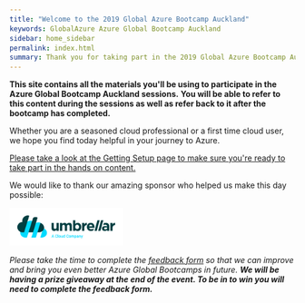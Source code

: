 ```yaml
---
title: "Welcome to the 2019 Global Azure Bootcamp Auckland"
keywords: GlobalAzure Azure Global Bootcamp Auckland
sidebar: home_sidebar
permalink: index.html
summary: Thank you for taking part in the 2019 Global Azure Bootcamp Auckland. We are delighted you have chosen to spend your Saturday with us learning all about Azure.
---
```


**This site contains all the materials you'll be using to participate in the Azure Global Bootcamp Auckland sessions.**
**You will be able to refer to this content during the sessions as well as refer back to it after the bootcamp has completed.**

Whether you are a seasoned cloud professional or a first time cloud user, we hope you find today helpful in your journey to Azure.

[Please take a look at the Getting Setup page to make sure you're ready to take part in the hands on content.](content_setup.html)

We would like to thank our amazing sponsor who helped us make this day possible:

[<img src="images/UMB_Logo_Full.png" width="200px">](https://www.umbrellar.com)

_Please take the time to complete the [feedback form](https://forms.office.com/Pages/ResponsePage.aspx?id=r8sgyGvTD0qb55csA6QeXdnsJymPDKZAtU7faCKgTExUOVlPOUZHSUNFVkM1NDVIWkpGTzAxRTlMVi4u) so that we can improve and bring you even better Azure Global Bootcamps in future. **We will be having a prize giveaway at the end of the event. To be in to win you will need to complete the feedback form.**_
